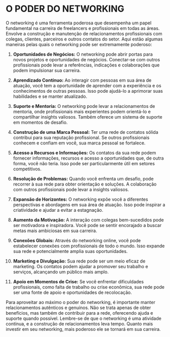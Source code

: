 # O PODER DO NETWORKING
O networking é uma ferramenta poderosa que desempenha um papel fundamental na carreira de freelancers e profissionais em todas as áreas. Envolve a construção e manutenção de relacionamentos profissionais com colegas, clientes, parceiros e outros contatos do setor. Aqui estão algumas maneiras pelas quais o networking pode ser extremamente poderoso:

1. **Oportunidades de Negócios:** O networking pode abrir portas para novos projetos e oportunidades de negócios. Conectar-se com outros profissionais pode levar a referências, indicações e colaborações que podem impulsionar sua carreira.

2. **Aprendizado Contínuo:** Ao interagir com pessoas em sua área de atuação, você tem a oportunidade de aprender com a experiência e os conhecimentos de outras pessoas. Isso pode ajudá-lo a aprimorar suas habilidades e se manter atualizado.

3. **Suporte e Mentoria:** O networking pode levar a relacionamentos de mentoria, onde profissionais mais experientes podem orientá-lo e compartilhar insights valiosos. Também oferece um sistema de suporte em momentos de desafio.

4. **Construção de uma Marca Pessoal:** Ter uma rede de contatos sólida contribui para sua reputação profissional. Se outros profissionais conhecem e confiam em você, sua marca pessoal se fortalece.

5. **Acesso a Recursos e Informações:** Os contatos da sua rede podem fornecer informações, recursos e acesso a oportunidades que, de outra forma, você não teria. Isso pode ser particularmente útil em setores competitivos.

6. **Resolução de Problemas:** Quando você enfrenta um desafio, pode recorrer à sua rede para obter orientação e soluções. A colaboração com outros profissionais pode levar a insights valiosos.

7. **Expansão de Horizontes:** O networking expõe você a diferentes perspectivas e abordagens em sua área de atuação. Isso pode inspirar a criatividade e ajudar a evitar a estagnação.

8. **Aumento da Motivação:** A interação com colegas bem-sucedidos pode ser motivadora e inspiradora. Você pode se sentir encorajado a buscar metas mais ambiciosas em sua carreira.

9. **Conexões Globais:** Através do networking online, você pode estabelecer conexões com profissionais de todo o mundo. Isso expande sua rede e potencialmente amplia suas oportunidades.

10. **Marketing e Divulgação:** Sua rede pode ser um meio eficaz de marketing. Os contatos podem ajudar a promover seu trabalho e serviços, alcançando um público mais amplo.

11. **Apoio em Momentos de Crise:** Se você enfrentar dificuldades profissionais, como falta de trabalho ou crise econômica, sua rede pode ser uma fonte de apoio e oportunidades de recolocação.

Para aproveitar ao máximo o poder do networking, é importante manter relacionamentos autênticos e genuínos. Não se trata apenas de obter benefícios, mas também de contribuir para a rede, oferecendo ajuda e suporte quando possível. Lembre-se de que o networking é uma atividade contínua, e a construção de relacionamentos leva tempo. Quanto mais investir em seu networking, mais poderoso ele se tornará em sua carreira.